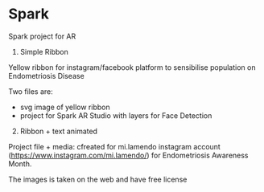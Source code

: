 # Spark
Spark project for AR

1) Simple Ribbon

Yellow ribbon for instagram/facebook platform to sensibilise population on Endometriosis Disease 

Two files are:
- svg image of yellow ribbon
- project for Spark AR Studio with layers for Face Detection

2) Ribbon + text animated

Project file + media: cfreated for mi.lamendo instagram account (https://www.instagram.com/mi.lamendo/) for Endometriosis Awareness Month.

The images is taken on the web and have free license
